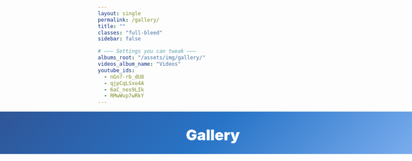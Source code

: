 ```yaml
---
layout: single
permalink: /gallery/
title: ""
classes: "full-bleed"
sidebar: false

# ——— Settings you can tweak ———
albums_root: "/assets/img/gallery/"
videos_album_name: "Videos"
youtube_ids:
  - nGn7-rb_dU8
  - qjpCqLSxo4A
  - 6aC_nes9LIk
  - RMwWvp7wRkY
---
```


<style>
/* Full-bleed container reset */
.page.full-bleed .page__inner-wrap,
.page.full-bleed .page__content { max-width: none !important; padding: 0 !important; }

/* Hide theme title to avoid duplicate H1 */
.page__title { display:none !important; }

/* ===== Blue header (hero) ===== */
.g-hero {
  width: 100vw; margin-left: calc(50% - 50vw); margin-right: calc(50% - 50vw);
  background: linear-gradient(135deg,#2f5597 0%,#2874c7 50%,#7fb0f0 100%);
  color:#fff; text-align:center; padding: 34px 16px 24px;
}
.g-hero h1 { margin:0; font-weight:900; font-size: clamp(24px,3.6vw,40px); }

/* ===== Centered content wrapper ===== */
.albums-stage{
  display:flex; align-items:flex-start; justify-content:center;
  padding: 24px clamp(12px,3vw,36px) 40px;
}
.albums-grid{
  width: 100%;
  max-width: 1280px;
  margin: 0 auto;
  display:grid; gap:20px;
  grid-template-columns: repeat(1, minmax(320px, 1fr));
}
@media (min-width: 800px){
  .albums-grid{ grid-template-columns: repeat(2, minmax(380px, 1fr)); }
}
@media (min-width: 1200px){
  .albums-grid{ grid-template-columns: repeat(3, minmax(420px, 1fr)); }
}

/* Album card */
.album-card{
  position:relative; overflow:hidden; border-radius:16px;
  background:#fff; border:1px solid rgba(0,0,0,.06);
  box-shadow: 0 12px 36px rgba(2,24,71,.07);
  cursor:pointer;
}
.album-cover{
  width:100%; aspect-ratio: 16/10; object-fit:cover; display:block;
  transition: transform .25s ease;
}
.album-card:hover .album-cover{ transform: scale(1.03); }

.album-meta{
  position:absolute; left:10px; bottom:10px; right:10px;
  display:flex; align-items:center; justify-content:space-between; gap:8px;
  background: linear-gradient(180deg, rgba(0,0,0,0) 0%,
                                      rgba(6,18,38,.50) 50%,
                                      rgba(6,18,38,.80) 100%);
  color:#eaf1ff; border-radius:12px; padding:12px 14px;
  backdrop-filter: blur(2px);
}
.album-name{
  font-weight:900; letter-spacing:.2px;
  font-size: clamp(16px, 2.2vw, 24px);
  line-height: 1.15;
  white-space: normal;
  text-shadow: 0 2px 10px rgba(0,0,0,.4);
}
.album-count{
  font-weight:800; opacity:.9;
  font-size: clamp(12px, 1.4vw, 14px);
}

/* ===== Viewer (pure CSS show/hide using :target) ===== */
/* Default hidden */
#viewer { display:none; }
/* Visible when URL hash is #viewer */
#viewer:target { display:block; }

/* When open, prevent page scroll in modern browsers */
html:has(#viewer:target) { overflow: hidden; }

#viewer{
  position:fixed; inset:0; z-index:9999;
  background: rgba(6,12,24,.6); backdrop-filter: blur(6px);
}
.viewer-inner{
  position:absolute; inset:0; display:flex; flex-direction:column; gap:10px;
  padding: clamp(10px,3vw,22px);
}
.viewer-bar{
  position: relative; z-index: 5;
  display:flex; align-items:center; justify-content:space-between; gap:10px;
  color:#eaf1ff;
}
.viewer-title{ font-weight:900; font-size:clamp(16px,1.8vw,20px); }

/* ✕ Close link — fixed, top-right, no JS required */
.viewer-close{
  position: fixed; top: 16px; right: 16px;
  z-index: 2147483647;
  background: rgba(0,0,0,.55); color:#fff; border:1px solid rgba(255,255,255,.45);
  border-radius:999px; width:46px; height:46px; display:grid; place-items:center;
  text-decoration:none; font-weight:900; font-size:22px; line-height:1;
}
.viewer-close:hover{ background: rgba(0,0,0,.7); }

/* Horizontal strip (normal visuals) */
.viewer-strip{
  position:relative; flex:1 1 auto; overflow-x:auto; overflow-y:hidden;
  scroll-snap-type: x mandatory; display:flex; gap:10px; padding: 6px 0;
}
.viewer-item{
  flex: 0 0 auto; scroll-snap-align: center;
  display:grid; place-items:center;
  background:#000; border-radius:14px; overflow:hidden;
  border:1px solid rgba(255,255,255,.15);
  width: min(66vw, 700px);
  height: min(56vh, 460px);
  box-shadow: 0 18px 50px rgba(0,0,0,.45);
}
@media (max-width: 640px){
  .viewer-item{ width: 90vw; height: 52vh; }
}
.viewer-item img, .viewer-item iframe{
  max-width: 100%; max-height: 100%;
  width: auto; height: auto;
  object-fit: contain; display:block; border:0; background:#000;
}

/* Prev/Next buttons */
.viewer-nav{
  position:absolute; inset:0; pointer-events:none;
}
.nav-btn{
  position:absolute; top:50%; transform: translateY(-50%);
  pointer-events:auto; cursor:pointer; user-select:none;
  width:42px; height:42px; border-radius:999px;
  background: rgba(255,255,255,.08); color:#fff;
  border:1px solid rgba(255,255,255,.35); display:grid; place-items:center;
  z-index: 6;
}
.nav-btn:hover{ background: rgba(255,255,255,.18); }
.nav-prev{ left: 8px; }
.nav-next{ right: 8px; }

/* Hide MM pager here */
.pagination, .pagination--pager { display:none !important; }
</style>

<!-- ===== BLUE HEADER ===== -->
<section class="g-hero" aria-labelledby="gallery-heading">
  <h1 id="gallery-heading">Gallery</h1>
</section>

<!-- ===== CENTERED ALBUMS ===== -->
<section id="gallery-home" class="albums-stage" aria-label="Gallery albums" tabindex="-1">
  <div id="albumsGrid" class="albums-grid"></div>
</section>

<!-- Hidden pool of media items generated by Liquid (images + videos) -->
<div id="mediaPool" style="display:none">
  {% assign root = page.albums_root | default: "/assets/img/gallery/" %}
  {% assign all = site.static_files | where_exp: "f", "f.path contains root" %}
  {% assign img_exts = ".png,.svg,.jpg,.jpeg,.webp,.gif,.PNG,.SVG,.JPG,.JPEG,.WEBP,.GIF" %}
  {% for f in all %}
    {% if img_exts contains f.extname %}
      {% assign rel = f.path | remove: root %}
      {% assign album = rel | split:'/' | first %}
      {% if album == rel %}{% assign album = "Photos" %}{% endif %}
      <a class="media" data-type="image" data-album="{{ album }}" href="{{ f.path | relative_url | uri_escape }}"></a>
    {% endif %}
  {% endfor %}

  {% if page.youtube_ids and page.youtube_ids.size > 0 %}
    {% assign vname = page.videos_album_name | default: "Videos" %}
    {% for vid in page.youtube_ids %}
      <a class="media" data-type="video" data-album="{{ vname }}" href="https://www.youtube-nocookie.com/embed/{{ vid }}"></a>
    {% endfor %}
  {% endif %}
</div>

<!-- Viewer Modal (shows only when hash == #viewer thanks to :target) -->
<div id="viewer" aria-label="Album viewer">
  <div class="viewer-inner">
    <div class="viewer-bar">
      <div class="viewer-title" id="viewerTitle">Album</div>
      <!-- IMPORTANT: anchor link; hides viewer with pure CSS -->
      <a class="viewer-close" href="#gallery-home" aria-label="Close viewer and return to Gallery">✕</a>
    </div>

    <div class="viewer-strip" id="viewerStrip" tabindex="0" aria-label="Scroll left or right to browse">
      <div class="viewer-nav">
        <button class="nav-btn nav-prev" id="navPrev" aria-label="Previous">‹</button>
        <button class="nav-btn nav-next" id="navNext" aria-label="Next">›</button>
      </div>
    </div>
  </div>
</div>

<script>
(function(){
  const pool = document.getElementById('mediaPool');
  const albumsGrid = document.getElementById('albumsGrid');

  const medias = Array.from(pool.querySelectorAll('.media')).map(a => ({
    type: a.dataset.type,
    album: a.dataset.album,
    href: a.getAttribute('href')
  }));

  // Group by album
  const byAlbum = {};
  for(const m of medias){
    if(!byAlbum[m.album]) byAlbum[m.album] = [];
    byAlbum[m.album].push(m);
  }

  // Optional display-name mapping (folder name -> label)
  const albumLabel = {
    "DevOps for Gen AI Ottawa": "DevOps for Gen AI — Ottawa"
  };
  const getDisplayName = (folderName) => albumLabel[folderName] || folderName;

  // Create album cards
  Object.keys(byAlbum).sort().forEach(albumName => {
    const items = byAlbum[albumName];
    const first = items[0];

    // Cover: for images use the image; for videos use YouTube thumbnail (fallback)
    let coverSrc = '';
    if(first.type === 'image') {
      coverSrc = first.href; // encoded
    } else {
      const imgInAlbum = items.find(i => i.type === 'image');
      if(imgInAlbum) coverSrc = imgInAlbum.href;
      else {
        const id = (first.href.split('/embed/')[1] || '').split(/[?&]/)[0];
        coverSrc = id ? `https://img.youtube.com/vi/${id}/hqdefault.jpg` : '';
      }
    }

    const displayName = getDisplayName(albumName);
    const count = items.length;

    const card = document.createElement('article');
    card.className = 'album-card';
    card.setAttribute('data-album', albumName);
    card.innerHTML = `
      <img class="album-cover" src="${coverSrc}" alt="${displayName}">
      <div class="album-meta">
        <span class="album-name">${displayName}</span>
        <span class="album-count">${count}</span>
      </div>
    `;
    card.addEventListener('click', () => openViewer(albumName));
    albumsGrid.appendChild(card);
  });

  // Elements
  const viewer      = document.getElementById('viewer');
  const viewerTitle = document.getElementById('viewerTitle');
  const viewerStrip = document.getElementById('viewerStrip');

  let currentAlbum = '';
  let currentIndex = 0;

  function buildItemEl(item){
    const wrap = document.createElement('div');
    wrap.className = 'viewer-item';
    if(item.type === 'image'){
      const img = document.createElement('img');
      img.src = item.href;
      img.alt = '';
      wrap.appendChild(img);
    }else{
      const iframe = document.createElement('iframe');
      iframe.src = item.href;
      iframe.allow = "accelerometer; autoplay; clipboard-write; encrypted-media; gyroscope; picture-in-picture; web-share";
      iframe.referrerPolicy = "strict-origin-when-cross-origin";
      iframe.allowFullscreen = true;
      wrap.appendChild(iframe);
    }
    return wrap;
  }

  function openViewer(albumName){
    currentAlbum = albumName;
    currentIndex = 0;
    viewerTitle.textContent = getDisplayName(albumName);

    // Build strip
    viewerStrip.innerHTML = `
      <div class="viewer-nav">
        <button class="nav-btn nav-prev" id="navPrev" aria-label="Previous">‹</button>
        <button class="nav-btn nav-next" id="navNext" aria-label="Next">›</button>
      </div>
    `;
    const items = byAlbum[albumName] || [];
    const nav = viewerStrip.querySelector('.viewer-nav');
    items.forEach(item => viewerStrip.insertBefore(buildItemEl(item), nav));

    // Wire up nav after rebuild
    viewerStrip.querySelector('#navPrev').addEventListener('click', prev);
    viewerStrip.querySelector('#navNext').addEventListener('click', next);

    // Show viewer by setting the hash; CSS :target takes over
    if (location.hash !== '#viewer') location.hash = '#viewer';

    // Focus hint (not required for close to work)
    setTimeout(()=>{
      const closeLink = viewer.querySelector('.viewer-close');
      if (closeLink) closeLink.focus();
    }, 0);
  }

  function next(){
    const items = Array.from(viewerStrip.querySelectorAll('.viewer-item'));
    if(!items.length) return;
    currentIndex = (currentIndex + 1) % items.length;
    items[currentIndex].scrollIntoView({behavior:'smooth', inline:'center', block:'nearest'});
  }
  function prev(){
    const items = Array.from(viewerStrip.querySelectorAll('.viewer-item'));
    if(!items.length) return;
    currentIndex = (currentIndex - 1 + items.length) % items.length;
    items[currentIndex].scrollIntoView({behavior:'smooth', inline:'center', block:'nearest'});
  }

  // If someone navigates away from #viewer (e.g., clicks ✕), we can stop any playing videos
  window.addEventListener('hashchange', ()=>{
    if (location.hash !== '#viewer') {
      viewerStrip.querySelectorAll('iframe').forEach(f => { f.src = f.src; });
      // also set focus back to gallery grid for accessibility
      const home = document.getElementById('gallery-home');
      if (home) setTimeout(()=> home.focus({preventScroll:true}), 150);
    }
  });
})();
</script>
